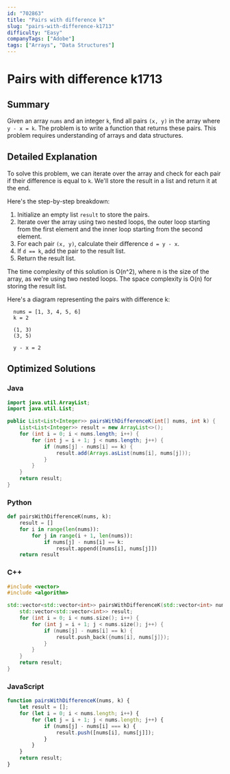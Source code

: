 ```yaml
---
id: "702863"
title: "Pairs with difference k"
slug: "pairs-with-difference-k1713"
difficulty: "Easy"
companyTags: ["Adobe"]
tags: ["Arrays", "Data Structures"]
---
```


# Pairs with difference k1713

## Summary

Given an array `nums` and an integer `k`, find all pairs `(x, y)` in the array where `y - x = k`. The problem is to write a function that returns these pairs. This problem requires understanding of arrays and data structures.

## Detailed Explanation

To solve this problem, we can iterate over the array and check for each pair if their difference is equal to `k`. We'll store the result in a list and return it at the end.

Here's the step-by-step breakdown:

1. Initialize an empty list `result` to store the pairs.
2. Iterate over the array using two nested loops, the outer loop starting from the first element and the inner loop starting from the second element.
3. For each pair `(x, y)`, calculate their difference `d = y - x`.
4. If `d == k`, add the pair to the result list.
5. Return the result list.

The time complexity of this solution is O(n^2), where n is the size of the array, as we're using two nested loops. The space complexity is O(n) for storing the result list.

Here's a diagram representing the pairs with difference k:

```
  nums = [1, 3, 4, 5, 6]
  k = 2

  (1, 3)
  (3, 5)

  y - x = 2
```

## Optimized Solutions

### Java
```java
import java.util.ArrayList;
import java.util.List;

public List<List<Integer>> pairsWithDifferenceK(int[] nums, int k) {
    List<List<Integer>> result = new ArrayList<>();
    for (int i = 0; i < nums.length; i++) {
        for (int j = i + 1; j < nums.length; j++) {
            if (nums[j] - nums[i] == k) {
                result.add(Arrays.asList(nums[i], nums[j]));
            }
        }
    }
    return result;
}
```

### Python
```python
def pairsWithDifferenceK(nums, k):
    result = []
    for i in range(len(nums)):
        for j in range(i + 1, len(nums)):
            if nums[j] - nums[i] == k:
                result.append([nums[i], nums[j]])
    return result
```

### C++
```cpp
#include <vector>
#include <algorithm>

std::vector<std::vector<int>> pairsWithDifferenceK(std::vector<int> nums, int k) {
    std::vector<std::vector<int>> result;
    for (int i = 0; i < nums.size(); i++) {
        for (int j = i + 1; j < nums.size(); j++) {
            if (nums[j] - nums[i] == k) {
                result.push_back({nums[i], nums[j]});
            }
        }
    }
    return result;
}
```

### JavaScript
```javascript
function pairsWithDifferenceK(nums, k) {
    let result = [];
    for (let i = 0; i < nums.length; i++) {
        for (let j = i + 1; j < nums.length; j++) {
            if (nums[j] - nums[i] === k) {
                result.push([nums[i], nums[j]]);
            }
        }
    }
    return result;
}
```